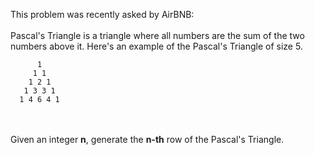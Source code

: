 This problem was recently asked by AirBNB:
<br><br>
Pascal's Triangle is a triangle where all numbers are the sum of the two numbers above it. Here's an example of the Pascal's Triangle of size 5.
<br>
```
      1
     1 1
    1 2 1
   1 3 3 1
  1 4 6 4 1
```
<br><br>Given an integer <b>n</b>, generate the <b>n-th</b> row of the Pascal's Triangle.
